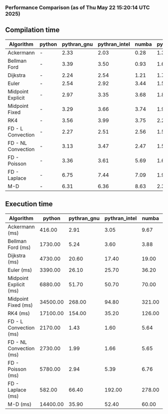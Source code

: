 ### Performance Comparison (as of Thu May 22 15:20:14 UTC 2025)
## Compilation time
Algorithm                 | python                    | pythran_gnu               | pythran_intel             | numba                     | pyccel_gnu_c              | pyccel_gnu_fortran        | pyccel_intel_c            | pyccel_intel_fortran     
------------------------- | ------------------------- | ------------------------- | ------------------------- | ------------------------- | ------------------------- | ------------------------- | ------------------------- | -------------------------
Ackermann                 | -                         | 2.33                      | 2.03                      | 0.28                      | 1.33                      | 1.36                      | 1.38                      | -                        
Bellman Ford              | -                         | 3.39                      | 3.50                      | 0.93                      | 1.62                      | 1.53                      | 1.64                      | -                        
Dijkstra                  | -                         | 2.24                      | 2.54                      | 1.21                      | 1.74                      | 1.61                      | 1.90                      | -                        
Euler                     | -                         | 2.54                      | 2.92                      | 3.44                      | 1.58                      | 1.48                      | 1.65                      | -                        
Midpoint Explicit         | -                         | 2.97                      | 3.35                      | 3.68                      | 1.82                      | 1.76                      | 1.90                      | -                        
Midpoint Fixed            | -                         | 3.29                      | 3.66                      | 3.74                      | 1.90                      | 1.76                      | 1.93                      | -                        
RK4                       | -                         | 3.56                      | 3.99                      | 3.75                      | 2.26                      | 2.17                      | 2.29                      | -                        
FD - L Convection         | -                         | 2.27                      | 2.51                      | 2.56                      | 1.52                      | 1.44                      | 1.58                      | -                        
FD - NL Convection        | -                         | 3.13                      | 3.47                      | 2.47                      | 1.53                      | 1.46                      | 1.58                      | -                        
FD - Poisson              | -                         | 3.36                      | 3.61                      | 5.69                      | 1.66                      | 1.72                      | 1.74                      | -                        
FD - Laplace              | -                         | 6.75                      | 7.44                      | 7.09                      | 1.90                      | 1.86                      | 1.89                      | -                        
M-D                       | -                         | 6.31                      | 6.36                      | 8.63                      | 2.33                      | 2.47                      | 2.60                      | -                        

## Execution time
Algorithm                 | python                    | pythran_gnu               | pythran_intel             | numba                     | pyccel_gnu_c              | pyccel_gnu_fortran        | pyccel_intel_c            | pyccel_intel_fortran     
------------------------- | ------------------------- | ------------------------- | ------------------------- | ------------------------- | ------------------------- | ------------------------- | ------------------------- | -------------------------
Ackermann (ms)            | 416.00                    | 2.91                      | 3.05                      | 9.67                      | 1.32                      | 1.23                      | 4.80                      | -                        
Bellman Ford (ms)         | 1730.00                   | 5.24                      | 3.60                      | 3.88                      | 3.71                      | 3.30                      | 6.76                      | -                        
Dijkstra (ms)             | 4730.00                   | 20.60                     | 17.40                     | 19.00                     | 68.60                     | 19.00                     | 53.10                     | -                        
Euler (ms)                | 3390.00                   | 26.10                     | 25.70                     | 36.20                     | 26.60                     | 10.70                     | 23.30                     | -                        
Midpoint Explicit (ms)    | 6880.00                   | 51.70                     | 50.70                     | 70.00                     | 44.90                     | 19.80                     | 40.40                     | -                        
Midpoint Fixed (ms)       | 34500.00                  | 268.00                    | 94.80                     | 321.00                    | 190.00                    | 72.80                     | 174.00                    | -                        
RK4 (ms)                  | 17100.00                  | 154.00                    | 35.20                     | 126.00                    | 97.70                     | 31.90                     | 78.40                     | -                        
FD - L Convection (ms)    | 2170.00                   | 1.43                      | 1.60                      | 5.64                      | 7.48                      | 1.62                      | 3.42                      | -                        
FD - NL Convection (ms)   | 2730.00                   | 1.99                      | 1.66                      | 5.65                      | 6.79                      | 1.53                      | 3.58                      | -                        
FD - Poisson (ms)         | 5780.00                   | 2.94                      | 5.39                      | 6.76                      | 16.10                     | 2.63                      | 12.40                     | -                        
FD - Laplace (ms)         | 582.00                    | 66.40                     | 192.00                    | 278.00                    | 477.00                    | 60.20                     | 294.00                    | -                        
M-D (ms)                  | 14400.00                  | 35.90                     | 52.40                     | 60.00                     | 116.00                    | 62.10                     | 71.10                     | -                        
